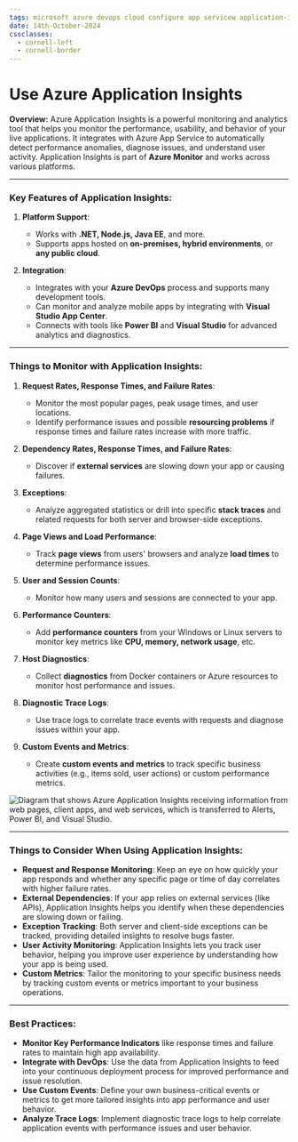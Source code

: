 ```yaml
---
tags: microsoft azure devops cloud configure app servicew application-insights
date: 14th-October-2024
cssclasses:
  - cornell-left
  - cornell-border
---
```


# Use Azure Application Insights

**Overview:** Azure Application Insights is a powerful monitoring and analytics tool that helps you monitor the performance, usability, and behavior of your live applications. It integrates with Azure App Service to automatically detect performance anomalies, diagnose issues, and understand user activity. Application Insights is part of **Azure Monitor** and works across various platforms.

---

### **Key Features of Application Insights**:

1. **Platform Support**:
    
    - Works with **.NET, Node.js, Java EE**, and more.
    - Supports apps hosted on **on-premises, hybrid environments**, or **any public cloud**.
2. **Integration**:
    
    - Integrates with your **Azure DevOps** process and supports many development tools.
    - Can monitor and analyze mobile apps by integrating with **Visual Studio App Center**.
    - Connects with tools like **Power BI** and **Visual Studio** for advanced analytics and diagnostics.

---

### **Things to Monitor with Application Insights**:

1. **Request Rates, Response Times, and Failure Rates**:
    
    - Monitor the most popular pages, peak usage times, and user locations.
    - Identify performance issues and possible **resourcing problems** if response times and failure rates increase with more traffic.
2. **Dependency Rates, Response Times, and Failure Rates**:
    
    - Discover if **external services** are slowing down your app or causing failures.
3. **Exceptions**:
    
    - Analyze aggregated statistics or drill into specific **stack traces** and related requests for both server and browser-side exceptions.
4. **Page Views and Load Performance**:
    
    - Track **page views** from users' browsers and analyze **load times** to determine performance issues.
5. **User and Session Counts**:
    
    - Monitor how many users and sessions are connected to your app.
6. **Performance Counters**:
    
    - Add **performance counters** from your Windows or Linux servers to monitor key metrics like **CPU, memory, network usage**, etc.
7. **Host Diagnostics**:
    
    - Collect **diagnostics** from Docker containers or Azure resources to monitor host performance and issues.
8. **Diagnostic Trace Logs**:
    
    - Use trace logs to correlate trace events with requests and diagnose issues within your app.
9. **Custom Events and Metrics**:
    
    - Create **custom events and metrics** to track specific business activities (e.g., items sold, user actions) or custom performance metrics.

![Diagram that shows Azure Application Insights receiving information from web pages, client apps, and web services, which is transferred to Alerts, Power BI, and Visual Studio.](https://learn.microsoft.com/en-us/training/wwl-azure/configure-azure-app-services/media/app-insights-16629887.png)

---

### **Things to Consider When Using Application Insights**:

- **Request and Response Monitoring**: Keep an eye on how quickly your app responds and whether any specific page or time of day correlates with higher failure rates.
- **External Dependencies**: If your app relies on external services (like APIs), Application Insights helps you identify when these dependencies are slowing down or failing.
- **Exception Tracking**: Both server and client-side exceptions can be tracked, providing detailed insights to resolve bugs faster.
- **User Activity Monitoring**: Application Insights lets you track user behavior, helping you improve user experience by understanding how your app is being used.
- **Custom Metrics**: Tailor the monitoring to your specific business needs by tracking custom events or metrics important to your business operations.

---

### **Best Practices**:

- **Monitor Key Performance Indicators** like response times and failure rates to maintain high app availability.
- **Integrate with DevOps**: Use the data from Application Insights to feed into your continuous deployment process for improved performance and issue resolution.
- **Use Custom Events**: Define your own business-critical events or metrics to get more tailored insights into app performance and user behavior.
- **Analyze Trace Logs**: Implement diagnostic trace logs to help correlate application events with performance issues and user behavior.